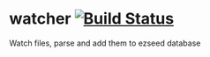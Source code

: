 watcher [![Build Status](https://travis-ci.org/ezseed/watcher.svg?branch=master)](https://travis-ci.org/ezseed/watcher)
=======

Watch files, parse and add them to ezseed database

